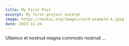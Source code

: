 ```yaml
---
title: My First Post
excerpt: My first project excerpt
image: https://nextui.org/images/card-example-4.jpeg
date: 2023-11-24
---
```


Ullamco et nostrud magna commodo nostrud ...
